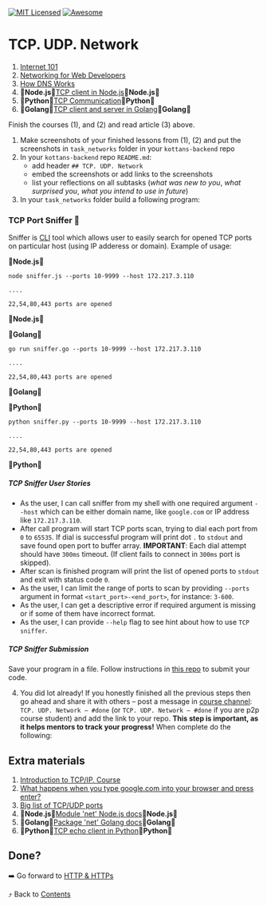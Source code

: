 [![MIT Licensed][icon-mit]][license]
[![Awesome][icon-awesome]][awesome]
&nbsp;&nbsp;&nbsp;&nbsp;&nbsp;&nbsp;

# TCP. UDP. Network

1. [Internet 101](https://www.khanacademy.org/partner-content/code-org/computers-and-the-internet/computers-and-the-internet/internet-works/v/what-is-the-internet)
1. [Networking for Web Developers](https://www.udacity.com/course/networking-for-web-developers--ud256)
1. [How DNS Works](https://howdns.works/)
1. :vertical_traffic_light:**Node.js**:vertical_traffic_light:[TCP client in Node.js](https://riptutorial.com/node-js/example/22406/a-simple-tcp-client):vertical_traffic_light:**Node.js**:vertical_traffic_light:
1. :vertical_traffic_light:**Python**:vertical_traffic_light:[TCP Communication](https://wiki.python.org/moin/TcpCommunication):vertical_traffic_light:**Python**:vertical_traffic_light:
1. :vertical_traffic_light:**Golang**:vertical_traffic_light:[TCP client and server in Golang](https://systembash.com/a-simple-go-tcp-server-and-tcp-client/):vertical_traffic_light:**Golang**:vertical_traffic_light:

Finish the courses (1), and (2) and read article (3) above.

1. Make screenshots of your finished lessons from (1), (2)
   and put the screenshots in `task_networks` folder in
   your `kottans-backend` repo
2. In your `kottans-backend` repo `README.md`:
   - add header `## TCP. UDP. Network`
   - embed the screenshots or add links to the screenshots
   - list your reflections on all subtasks
     (_what was new to you_, _what surprised you_, _what you intend to use in future_)
3. In your `task_networks` folder build a following program:

### TCP Port Sniffer :nose:

Sniffer is [CLI](https://en.wikipedia.org/wiki/Command-line_interface) tool which allows user to easily search for opened TCP ports on particular host (using IP adderess or domain). Example of usage:

:vertical_traffic_light:**Node.js**:vertical_traffic_light:

`node sniffer.js --ports 10-9999 --host 172.217.3.110`

`....`

`22,54,80,443 ports are opened`

:vertical_traffic_light:**Node.js**:vertical_traffic_light:

:vertical_traffic_light:**Golang**:vertical_traffic_light:

`go run sniffer.go --ports 10-9999 --host 172.217.3.110`

`....`

`22,54,80,443 ports are opened`

:vertical_traffic_light:**Golang**:vertical_traffic_light:

:vertical_traffic_light:**Python**:vertical_traffic_light:

`python sniffer.py --ports 10-9999 --host 172.217.3.110`

`....`

`22,54,80,443 ports are opened`

:vertical_traffic_light:**Python**:vertical_traffic_light:

##### TCP Sniffer User Stories

- As the user, I can call sniffer from my shell with one required argument `--host` which can be either domain name, like `google.com` or IP address like `172.217.3.110`.
- After call program will start TCP ports scan, trying to dial each port from `0` to `65535`. If dial is successful program will print dot `.` to `stdout` and save found open port to buffer array. **IMPORTANT**: Each dial attempt should have `300ms` timeout. (If client fails to connect in `300ms` port is skipped).
- After scan is finished program will print the list of opened ports to `stdout` and exit with status code `0`.
- As the user, I can limit the range of ports to scan by providing `--ports` argument in format `<start_port>-<end_port>`, for instance: `3-600`.
- As the user, I can get a descriptive error if required argument is missing or if some of them have incorrect format.
- As the user, I can provide `--help` flag to see hint about how to use `TCP sniffer`.

##### TCP Sniffer Submission

Save your program in a file. Follow instructions in [this repo](https://github.com/kottans/nodejs-2019-homeworks) to submit your code.

4. You did lot already! If you honestly finished all the previous steps then go ahead
   and share it with others –
   post a message in [course channel](https://t.me/joinchat/Dqrdixe1c2K9bXUFBzNWtg):
   `TCP. UDP. Network — #done` (or `TCP. UDP. Network — #done` if you are p2p course student) and add the link to your repo. **This step is important, as it helps mentors to track your progress!**
   When complete do the following:

## Extra materials

1. [Introduction to TCP/IP. Course](https://www.coursera.org/learn/tcpip)
1. [What happens when you type google.com into your browser and press enter?](https://github.com/alex/what-happens-when)
1. [Big list of TCP/UDP ports](https://en.wikipedia.org/wiki/List_of_TCP_and_UDP_port_numbers)
1. :vertical_traffic_light:**Node.js**:vertical_traffic_light:[Module 'net' Node.js docs](https://nodejs.org/api/net.html):vertical_traffic_light:**Node.js**:vertical_traffic_light:
1. :vertical_traffic_light:**Golang**:vertical_traffic_light:[Package 'net' Golang docs](https://golang.org/pkg/net/):vertical_traffic_light:**Golang**:vertical_traffic_light:
1. :vertical_traffic_light:**Python**:vertical_traffic_light:[TCP echo client in Python](https://pymotw.com/2/socket/tcp.html#echo-client):vertical_traffic_light:**Python**:vertical_traffic_light:

## Done?

➡️ Go forward to [HTTP & HTTPs](http.md)

⤴️ Back to [Contents](../contents.md)

[icon-chat]: https://img.shields.io/badge/chat-on%20telegram-blue.svg
[icon-mit]: https://img.shields.io/badge/license-MIT-blue.svg
[icon-awesome]: https://cdn.rawgit.com/sindresorhus/awesome/d7305f38d29fed78fa85652e3a63e154dd8e8829/media/badge.svg
[license]: https://github.com/Kottans/web/blob/master/LICENSE.md
[awesome]: https://github.com/sindresorhus/awesome
